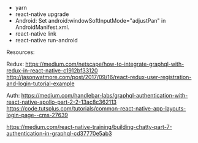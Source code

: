 - yarn
- react-native upgrade
- Android: Set android:windowSoftInputMode="adjustPan" in AndroidManifest.xml.
- react-native link
- react-native run-android

Resources:

Redux:
https://medium.com/netscape/how-to-integrate-graphql-with-redux-in-react-native-c1912bf33120
http://jasonwatmore.com/post/2017/09/16/react-redux-user-registration-and-login-tutorial-example

Auth:
https://medium.com/handlebar-labs/graphql-authentication-with-react-native-apollo-part-2-2-13ac8c362113
https://code.tutsplus.com/tutorials/common-react-native-app-layouts-login-page--cms-27639

https://medium.com/react-native-training/building-chatty-part-7-authentication-in-graphql-cd37770e5ab3